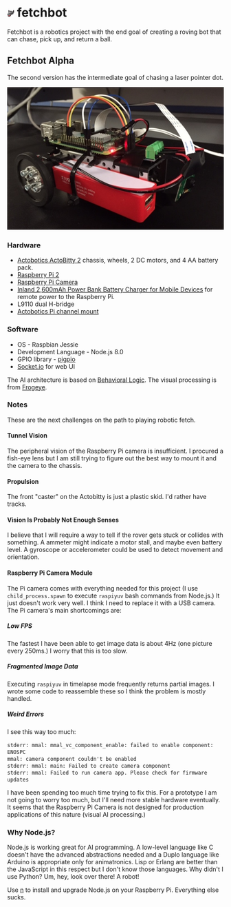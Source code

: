 # ![Fetchbot](brain/favicon.png) fetchbot

Fetchbot is a robotics project with the end goal of creating a roving bot that can chase, pick up, and return a ball.

## Fetchbot Alpha

The second version has the intermediate goal of chasing a laser pointer dot.

![Fetchbot Alpha](fetchbot-2.jpg)

### Hardware

* [Actobotics ActoBitty 2](https://www.sparkfun.com/products/13047) chassis, wheels, 2 DC motors, and 4 AA battery pack.
* [Raspberry Pi 2](https://www.raspberrypi.org/products/raspberry-pi-2-model-b/)
* [Raspberry Pi Camera](https://www.raspberrypi.org/products/camera-module/)
* [Inland 2,600mAh Power Bank Battery Charger for Mobile Devices](http://www.microcenter.com/product/447265/2,600mAh_Power_Bank_Battery_Charger_for_Mobile_Devices) for remote power to the Raspberry Pi.
* L9110 dual H-bridge
* [Actobotics Pi channel mount](https://www.sparkfun.com/products/13050)

### Software

* OS - Raspbian Jessie
* Development Language - Node.js 8.0
* GPIO library - [pigpio](https://www.npmjs.com/package/pigpio)
* [Socket.io](https://socket.io/) for web UI

The AI architecture is based on [Behavioral Logic](http://behaviorallogic.com/api/spec). The visual processing is from [Frogeye](https://github.com/chrisbroski/frogeye).

### Notes

These are the next challenges on the path to playing robotic fetch.

#### Tunnel Vision

The peripheral vision of the Raspberry Pi camera is insufficient. I procured a fish-eye lens but I am still trying to figure out the best way to mount it and the camera to the chassis.

#### Propulsion

The front "caster" on the Actobitty is just a plastic skid. I'd rather have tracks.

#### Vision Is Probably Not Enough Senses

I believe that I will require a way to tell if the rover gets stuck or collides with something. A ammeter might indicate a motor stall, and maybe even battery level. A gyroscope or accelerometer could be used to detect movement and orientation.

#### Raspberry Pi Camera Module

The Pi camera comes with everything needed for this project (I use `child_process.spawn` to execute `raspiyuv` bash commands from Node.js.) It just doesn't work very well. I think I need to replace it with a USB camera. The Pi camera's main shortcomings are:

##### Low FPS

The fastest I have been able to get image data is about 4Hz (one picture every 250ms.) I worry that this is too slow.

##### Fragmented Image Data

Executing `raspiyuv` in timelapse mode frequently returns partial images. I wrote some code to reassemble these so I think the problem is mostly handled.

##### Weird Errors

I see this way too much:

    stderr: mmal: mmal_vc_component_enable: failed to enable component: ENOSPC
    mmal: camera component couldn't be enabled
    stderr: mmal: main: Failed to create camera component
    stderr: mmal: Failed to run camera app. Please check for firmware updates

I have been spending too much time trying to fix this. For a prototype I am not going to worry too much, but I'll need more stable hardware eventually. It seems that the Raspberry Pi Camera is not designed for production applications of this nature (visual AI processing.)

### Why Node.js?

Node.js is working great for AI programming. A low-level language like C doesn't have the advanced abstractions needed and a Duplo language like Arduino is appropriate only for animatronics. Lisp or Erlang are better than the JavaScript in this respect but I don't know those languages. Why didn't I use Python? Um, hey, look over there! A robot!

Use [n](https://github.com/tj/n) to install and upgrade Node.js on your Raspberry Pi. Everything else sucks.
